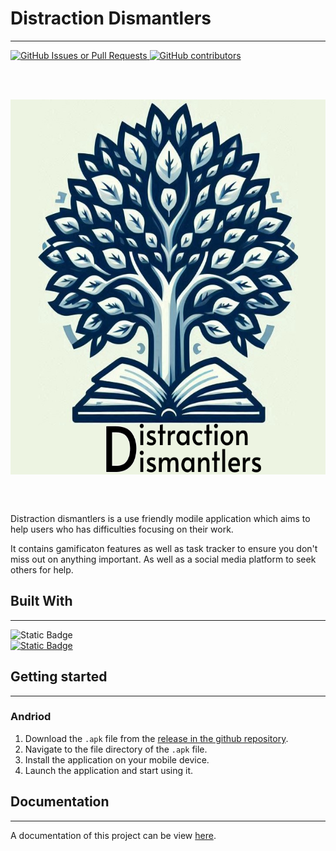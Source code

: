 # Distraction Dismantlers
---

<a href="https://github.com/Nicholas-Cheng-De-Fei/Distraction-Dismantlers/issues">
   <img alt="GitHub Issues or Pull Requests" src="https://img.shields.io/github/issues/Nicholas-Cheng-De-Fei/Distraction-Dismantlers?style=for-the-badge">
</a>

<a href="https://github.com/Nicholas-Cheng-De-Fei/Distraction-Dismantlers/graphs/contributors">
   <img alt="GitHub contributors" src="https://img.shields.io/github/contributors/Nicholas-Cheng-De-Fei/Distraction-Dismantlers?style=for-the-badge">
</a>

<br></br>

<!-- PROJECT LOGO -->
<div>
   <img src = "assets\images\App-icon\app logo.png" width="600" height="600" align = "center">
</div>

<br></br>

Distraction dismantlers is a use friendly modile application which aims to help users who has difficulties focusing on their work.

It contains gamificaton features as well as task tracker to ensure you don't miss out on anything important. As well as a social media platform to seek others for help.

## Built With
---
<div>
   <div>
      <a>
         <img alt="Static Badge" src="https://img.shields.io/badge/react-blue?style=for-the-badge&logo=react">
      </a>
   </div>
   <div>
      <a href="https://reactnative.dev">
         <img alt="Static Badge" src="https://img.shields.io/badge/firebase-orange?style=for-the-badge&logo=firebase">
      </a>
   </div>
</div>

## Getting started
---

### Andriod

1. Download the `.apk` file from the [release in the github repository](https://github.com/Nicholas-Cheng-De-Fei/Distraction-Dismantlers/releases/tag/v1).
2. Navigate to the file directory of the `.apk` file.
3. Install the application on your mobile device.
4. Launch the application and start using it.

## Documentation
---

A documentation of this project can be view [here](https://docs.google.com/document/d/1pT2PsQB04get2XAIjOpvCnX9AaCnHMvd/edit?usp=sharing&ouid=110498249100755714009&rtpof=true&sd=true).
